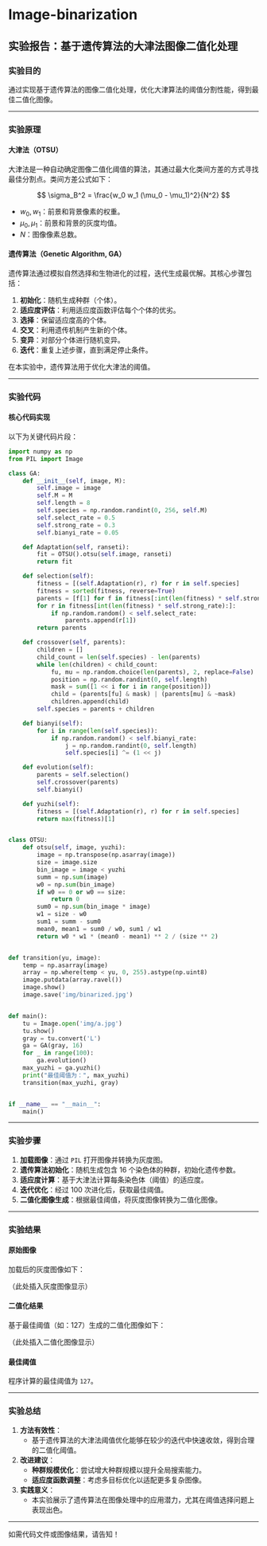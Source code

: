 # Image-binarization

## 实验报告：基于遗传算法的大津法图像二值化处理

### 实验目的
通过实现基于遗传算法的图像二值化处理，优化大津算法的阈值分割性能，得到最佳二值化图像。

---

### 实验原理

#### 大津法（OTSU）
大津法是一种自动确定图像二值化阈值的算法，其通过最大化类间方差的方式寻找最佳分割点。类间方差公式如下：

$$
\sigma_B^2 = \frac{w_0 w_1 (\mu_0 - \mu_1)^2}{N^2}
$$

- $w_0, w_1$：前景和背景像素的权重。
- $\mu_0, \mu_1$：前景和背景的灰度均值。
- $N$：图像像素总数。

#### 遗传算法（Genetic Algorithm, GA）
遗传算法通过模拟自然选择和生物进化的过程，迭代生成最优解。其核心步骤包括：
1. **初始化**：随机生成种群（个体）。
2. **适应度评估**：利用适应度函数评估每个个体的优劣。
3. **选择**：保留适应度高的个体。
4. **交叉**：利用遗传机制产生新的个体。
5. **变异**：对部分个体进行随机变异。
6. **迭代**：重复上述步骤，直到满足停止条件。

在本实验中，遗传算法用于优化大津法的阈值。

---

### 实验代码

#### 核心代码实现

以下为关键代码片段：

```python
import numpy as np
from PIL import Image

class GA:
    def __init__(self, image, M):
        self.image = image
        self.M = M
        self.length = 8
        self.species = np.random.randint(0, 256, self.M)
        self.select_rate = 0.5
        self.strong_rate = 0.3
        self.bianyi_rate = 0.05

    def Adaptation(self, ranseti):
        fit = OTSU().otsu(self.image, ranseti)
        return fit

    def selection(self):
        fitness = [(self.Adaptation(r), r) for r in self.species]
        fitness = sorted(fitness, reverse=True)
        parents = [f[1] for f in fitness[:int(len(fitness) * self.strong_rate)]]
        for r in fitness[int(len(fitness) * self.strong_rate):]:
            if np.random.random() < self.select_rate:
                parents.append(r[1])
        return parents

    def crossover(self, parents):
        children = []
        child_count = len(self.species) - len(parents)
        while len(children) < child_count:
            fu, mu = np.random.choice(len(parents), 2, replace=False)
            position = np.random.randint(0, self.length)
            mask = sum([1 << i for i in range(position)])
            child = (parents[fu] & mask) | (parents[mu] & ~mask)
            children.append(child)
        self.species = parents + children

    def bianyi(self):
        for i in range(len(self.species)):
            if np.random.random() < self.bianyi_rate:
                j = np.random.randint(0, self.length)
                self.species[i] ^= (1 << j)

    def evolution(self):
        parents = self.selection()
        self.crossover(parents)
        self.bianyi()

    def yuzhi(self):
        fitness = [(self.Adaptation(r), r) for r in self.species]
        return max(fitness)[1]


class OTSU:
    def otsu(self, image, yuzhi):
        image = np.transpose(np.asarray(image))
        size = image.size
        bin_image = image < yuzhi
        summ = np.sum(image)
        w0 = np.sum(bin_image)
        if w0 == 0 or w0 == size:
            return 0
        sum0 = np.sum(bin_image * image)
        w1 = size - w0
        sum1 = summ - sum0
        mean0, mean1 = sum0 / w0, sum1 / w1
        return w0 * w1 * (mean0 - mean1) ** 2 / (size ** 2)


def transition(yu, image):
    temp = np.asarray(image)
    array = np.where(temp < yu, 0, 255).astype(np.uint8)
    image.putdata(array.ravel())
    image.show()
    image.save('img/binarized.jpg')


def main():
    tu = Image.open('img/a.jpg')
    tu.show()
    gray = tu.convert('L')
    ga = GA(gray, 16)
    for _ in range(100):
        ga.evolution()
    max_yuzhi = ga.yuzhi()
    print("最佳阈值为：", max_yuzhi)
    transition(max_yuzhi, gray)


if __name__ == "__main__":
    main()
```

---

### 实验步骤

1. **加载图像**：通过 `PIL` 打开图像并转换为灰度图。
2. **遗传算法初始化**：随机生成包含 16 个染色体的种群，初始化遗传参数。
3. **适应度计算**：基于大津法计算每条染色体（阈值）的适应度。
4. **迭代优化**：经过 100 次进化后，获取最佳阈值。
5. **二值化图像生成**：根据最佳阈值，将灰度图像转换为二值化图像。

---

### 实验结果

#### 原始图像
加载后的灰度图像如下：

（此处插入灰度图像显示）

#### 二值化结果
基于最佳阈值（如：127）生成的二值化图像如下：

（此处插入二值化图像显示）

#### 最佳阈值
程序计算的最佳阈值为 `127`。

---

### 实验总结

1. **方法有效性**：
   - 基于遗传算法的大津法阈值优化能够在较少的迭代中快速收敛，得到合理的二值化阈值。
2. **改进建议**：
   - **种群规模优化**：尝试增大种群规模以提升全局搜索能力。
   - **适应度函数调整**：考虑多目标优化以适配更多复杂图像。
3. **实践意义**：
   - 本实验展示了遗传算法在图像处理中的应用潜力，尤其在阈值选择问题上表现出色。

--- 

如需代码文件或图像结果，请告知！
